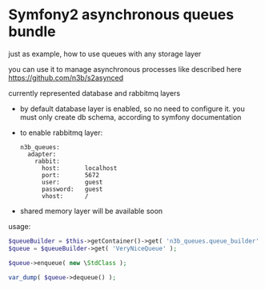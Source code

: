 # Symfony2 asynchronous queues bundle

just as example, how to use queues with any storage layer

you can use it to manage asynchronous processes like described here https://github.com/n3b/s2asynced

currently represented database and rabbitmq layers

 * by default database layer is enabled, so no need to configure it. you must only create db schema, according to symfony documentation

 * to enable rabbitmq layer:

   ```
   n3b_queues:
     adapter:
       rabbit:
         host:       localhost
         port:       5672
         user:       guest
         password:   guest
         vhost:      /
   ```

 * shared memory layer will be available soon


usage:

```php
$queueBuilder = $this->getContainer()->get( 'n3b_queues.queue_builder' );
$queue = $queueBuilder->get( 'VeryNiceQueue' );

$queue->enqueue( new \StdClass );

var_dump( $queue->dequeue() );
```